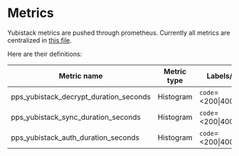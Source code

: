 # Metrics

Yubistack metrics are pushed through prometheus. Currently all metrics are
centralized in [this file](../cmd/prometheus.go).

Here are their definitions:

| Metric name                            | Metric type | Labels/tags                          | Status |
| -------------------------------------- | ----------- | ------------------------------------ | ------ |
| pps_yubistack_decrypt_duration_seconds | Histogram   | `code`=&lt;200&vert;400&vert;500&gt; | DEV    |
| pps_yubistack_sync_duration_seconds    | Histogram   | `code`=&lt;200&vert;400&vert;500&gt; | DEV    |
| pps_yubistack_auth_duration_seconds    | Histogram   | `code`=&lt;200&vert;400&vert;500&gt; | DEV    |
